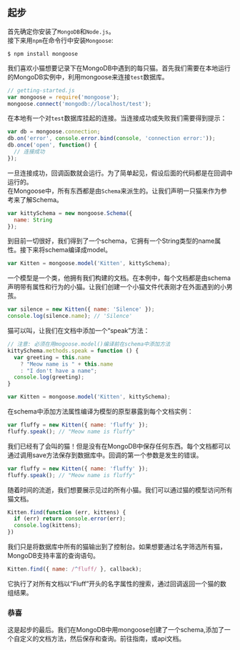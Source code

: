 ## 起步

首先确定你安装了`MongoDB`和`Node.js`。  
接下来用`npm`在命令行中安装`Mongoose`:
```
$ npm install mongoose
```
我们喜欢小猫想要记录下在MongoDB中遇到的每只猫。首先我们需要在本地运行的MongoDB实例中，利用mongoose来连接`test`数据库。  

```js
// getting-started.js
var mongoose = require('mongoose');
mongoose.connect('mongodb://localhost/test');
```

在本地有一个对`test`数据库挂起的连接。当连接成功或失败我们需要得到提示：

```js
var db = mongoose.connection;
db.on('error', console.error.bind(console, 'connection error:'));
db.once('open', function() {
  // 连接成功
});
```

一旦连接成功，回调函数就会运行。为了简单起见，假设后面的代码都是在回调中运行的。  
在Mongoose中，所有东西都是由`Schema`来派生的。让我们声明一只猫来作为参考来了解Schema。

```js
var kittySchema = new mongoose.Schema({
  name: String
});
```
到目前一切很好，我们得到了一个schema，它拥有一个String类型的name属性。接下来将schema编译成model。
```js
var Kitten = mongoose.model('Kitten', kittySchema);
```
一个模型是一个类，他拥有我们构建的文档。在本例中，每个文档都是由schema声明带有属性和行为的小猫。让我们创建一个小猫文件代表刚才在外面遇到的小男孩。

```js
var silence = new Kitten({ name: 'Silence' });
console.log(silence.name); // 'Silence'
```

猫可以叫，让我们在文档中添加一个“speak”方法：

```js
// 注意: 必须在用mogoose.model()编译前在schema中添加方法
kittySchema.methods.speak = function () {
  var greeting = this.name
    ? "Meow name is " + this.name
    : "I don't have a name";
  console.log(greeting);
}

var Kitten = mongoose.model('Kitten', kittySchema);
```

在schema中添加方法属性编译为模型的原型暴露到每个文档实例：

```js
var fluffy = new Kitten({ name: 'fluffy' });
fluffy.speak(); // "Meow name is fluffy"
```

我们已经有了会叫的猫！但是没有在MongoDB中保存任何东西。每个文档都可以通过调用save方法保存到数据库中。回调的第一个参数是发生的错误。

```js
var fluffy = new Kitten({ name: 'fluffy' });
fluffy.speak(); // "Meow name is fluffy"
```

随着时间的流逝，我们想要展示见过的所有小猫。我们可以通过猫的模型访问所有猫文档。

```js
Kitten.find(function (err, kittens) {
  if (err) return console.error(err);
  console.log(kittens);
})
```

我们只是将数据库中所有的猫输出到了控制台。如果想要通过名字筛选所有猫，MongoDB支持丰富的查询语句。

```js
Kitten.find({ name: /^fluff/ }, callback);
```

它执行了对所有文档以“Fluff”开头的名字属性的搜索，通过回调返回一个猫的数组结果。

### 恭喜
这是起步的最后。我们在MongoDB中用mongoose创建了一个schema,添加了一个自定义的文档方法，然后保存和查询。前往指南，或api文档。